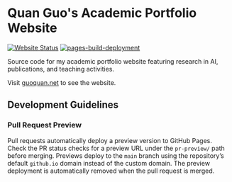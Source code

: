 # Quan Guo's Academic Portfolio Website

[![Website Status](https://img.shields.io/website?url=https%3A%2F%2Fguoquan.net)](https://guoquan.net)
[![pages-build-deployment](https://github.com/guoquan/guoquan.github.io/actions/workflows/pages/pages-build-deployment/badge.svg)](https://github.com/guoquan/guoquan.github.io/actions/workflows/pages/pages-build-deployment)

Source code for my academic portfolio website featuring research in AI, publications, and teaching activities.

Visit [guoquan.net](https://guoquan.net) to see the website.

## Development Guidelines

### Pull Request Preview

Pull requests automatically deploy a preview version to GitHub Pages. Check the
PR status checks for a preview URL under the `pr-preview/` path before merging.
Previews deploy to the `main` branch using the repository’s default
`github.io` domain instead of the custom domain. The preview deployment is
automatically removed when the pull request is merged.
